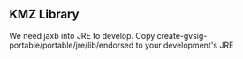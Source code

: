 ## KMZ Library

We need jaxb into JRE to develop. Copy create-gvsig-portable/portable/jre/lib/endorsed to your development's JRE